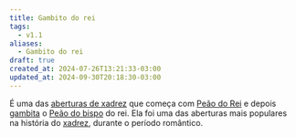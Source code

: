 ```yaml
---
title: Gambito do rei
tags:
  - v1.1
aliases:
  - Gambito do rei
draft: true
created_at: 2024-07-26T13:21:33-03:00
updated_at: 2024-09-30T20:18:30-03:00
---
```


É uma das [aberturas de xadrez](Xadrez_Aberturas.md) que começa com [Peão do Rei](Xadrez_Peao_do_Rei.md) e depois [gambita](../../../../sementes/2024/07/01/Xadrez_Gambito.md) o [Peão do bispo](../../../../ideias/2024/07/26/Xadrez_Peao_do_bispo.md) do rei. Ela foi uma das aberturas mais populares na história do [xadrez](../../../../sementes/2024/07/06/Xadrez.md), durante o período romântico.